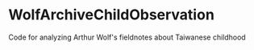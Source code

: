 # WolfArchiveChildObservation
Code for analyzing Arthur Wolf's fieldnotes about Taiwanese childhood
